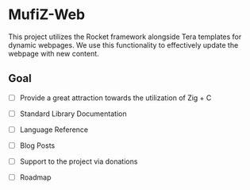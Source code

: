 # MufiZ-Web 

This project utilizes the Rocket framework alongside Tera templates for dynamic webpages. 
We use this functionality to effectively update the webpage with new content.

## Goal 

- [ ] Provide a great attraction towards the utilization of Zig + C 
- [ ] Standard Library Documentation
- [ ] Language Reference 
- [ ] Blog Posts
- [ ] Support to the project via donations
- [ ] Roadmap

